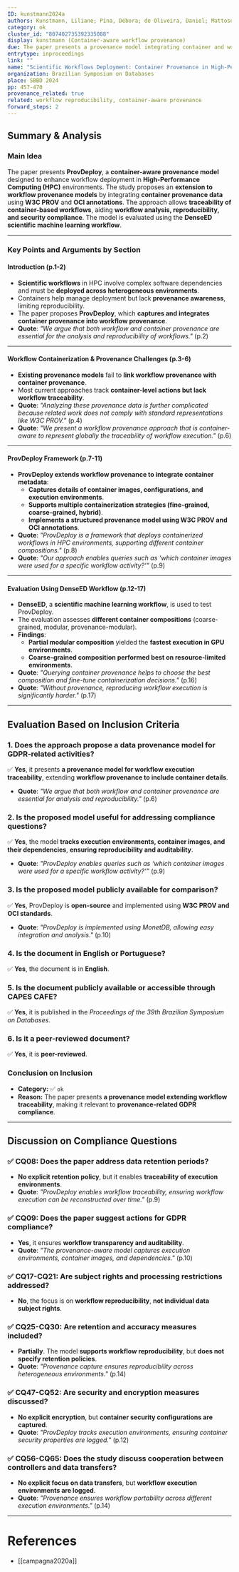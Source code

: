 ```yaml
---
ID: kunstmann2024a
authors: Kunstmann, Liliane; Pina, Débora; de Oliveira, Daniel; Mattoso, Marta
category: ok
cluster_id: "807402735392335088"
display: kunstmann (Container-aware workflow provenance)
due: The paper presents a provenance model integrating container and workflow traceability for reproducibility in HPC environments.
entrytype: inproceedings
link: ""
name: "Scientific Workflows Deployment: Container Provenance in High-Performance Computing"
organization: Brazilian Symposium on Databases
place: SBBD 2024
pp: 457-470
provenance_related: true
related: workflow reproducibility, container-aware provenance
forward_steps: 2
---
```



## **Summary & Analysis**

### **Main Idea**

The paper presents **ProvDeploy**, a **container-aware provenance model** designed to enhance workflow deployment in **High-Performance Computing (HPC)** environments. The study proposes an **extension to workflow provenance models** by integrating **container provenance data** using **W3C PROV** and **OCI annotations**. The approach allows **traceability of container-based workflows**, aiding **workflow analysis, reproducibility, and security compliance**. The model is evaluated using the **DenseED scientific machine learning workflow**.

---

### **Key Points and Arguments by Section**

#### **Introduction (p.1-2)**

- **Scientific workflows** in HPC involve complex software dependencies and must be **deployed across heterogeneous environments**.
- Containers help manage deployment but lack **provenance awareness**, limiting reproducibility.
- The paper proposes **ProvDeploy**, which **captures and integrates container provenance into workflow provenance**.
- **Quote**: _"We argue that both workflow and container provenance are essential for the analysis and reproducibility of workflows."_ (p.2)

---

#### **Workflow Containerization & Provenance Challenges (p.3-6)**

- **Existing provenance models** fail to **link workflow provenance with container provenance**.
- Most current approaches track **container-level actions but lack workflow traceability**.
- **Quote**: _"Analyzing these provenance data is further complicated because related work does not comply with standard representations like W3C PROV."_ (p.4)
- **Quote**: _"We present a workflow provenance approach that is container-aware to represent globally the traceability of workflow execution."_ (p.6)

---

#### **ProvDeploy Framework (p.7-11)**

- **ProvDeploy extends workflow provenance to integrate container metadata**:
    - **Captures details of container images, configurations, and execution environments**.
    - **Supports multiple containerization strategies (fine-grained, coarse-grained, hybrid)**.
    - **Implements a structured provenance model using W3C PROV and OCI annotations**.
- **Quote**: _"ProvDeploy is a framework that deploys containerized workflows in HPC environments, supporting different container compositions."_ (p.8)
- **Quote**: _"Our approach enables queries such as ‘which container images were used for a specific workflow activity?’”_ (p.9)

---

#### **Evaluation Using DenseED Workflow (p.12-17)**

- **DenseED**, a **scientific machine learning workflow**, is used to test ProvDeploy.
- The evaluation assesses **different container compositions** (coarse-grained, modular, provenance-modular).
- **Findings**:
    - **Partial modular composition** yielded the **fastest execution in GPU environments**.
    - **Coarse-grained composition performed best on resource-limited environments**.
- **Quote**: _"Querying container provenance helps to choose the best composition and fine-tune containerization decisions."_ (p.16)
- **Quote**: _"Without provenance, reproducing workflow execution is significantly harder."_ (p.17)

---

## **Evaluation Based on Inclusion Criteria**

### **1. Does the approach propose a data provenance model for GDPR-related activities?**

✅ **Yes**, it presents **a provenance model for workflow execution traceability**, extending **workflow provenance to include container details**.

- **Quote**: _"We argue that both workflow and container provenance are essential for analysis and reproducibility."_ (p.6)

### **2. Is the proposed model useful for addressing compliance questions?**

✅ **Yes**, the model **tracks execution environments, container images, and their dependencies**, **ensuring reproducibility and auditability**.

- **Quote**: _"ProvDeploy enables queries such as ‘which container images were used for a specific workflow activity?’”_ (p.9)

### **3. Is the proposed model publicly available for comparison?**

✅ **Yes**, ProvDeploy is **open-source** and implemented using **W3C PROV and OCI standards**.

- **Quote**: _"ProvDeploy is implemented using MonetDB, allowing easy integration and analysis."_ (p.10)

### **4. Is the document in English or Portuguese?**

✅ **Yes**, the document is in **English**.

### **5. Is the document publicly available or accessible through CAPES CAFE?**

✅ **Yes**, it is published in the _Proceedings of the 39th Brazilian Symposium on Databases_.

### **6. Is it a peer-reviewed document?**

✅ **Yes**, it is **peer-reviewed**.

### **Conclusion on Inclusion**

- **Category:** ✅ `ok`
- **Reason:** The paper presents **a provenance model extending workflow traceability**, making it relevant to **provenance-related GDPR compliance**.

---

## **Discussion on Compliance Questions**

### ✅ **CQ08:** Does the paper address data retention periods?

- **No explicit retention policy**, but it enables **traceability of execution environments**.
- **Quote**: _"ProvDeploy enables workflow traceability, ensuring workflow execution can be reconstructed over time."_ (p.9)

### ✅ **CQ09:** Does the paper suggest actions for GDPR compliance?

- **Yes**, it ensures **workflow transparency and auditability**.
- **Quote**: _"The provenance-aware model captures execution environments, container images, and dependencies."_ (p.10)

### ✅ **CQ17-CQ21:** Are subject rights and processing restrictions addressed?

- **No**, the focus is on **workflow reproducibility**, **not individual data subject rights**.

### ✅ **CQ25-CQ30:** Are retention and accuracy measures included?

- **Partially**. The model **supports workflow reproducibility**, but **does not specify retention policies**.
- **Quote**: _"Provenance capture ensures reproducibility across heterogeneous environments."_ (p.14)

### ✅ **CQ47-CQ52:** Are security and encryption measures discussed?

- **No explicit encryption**, but **container security configurations are captured**.
- **Quote**: _"ProvDeploy tracks execution environments, ensuring container security properties are logged."_ (p.12)

### ✅ **CQ56-CQ65:** Does the study discuss cooperation between controllers and data transfers?

- **No explicit focus on data transfers**, but **workflow execution environments are logged**.
- **Quote**: _"Provenance ensures workflow portability across different execution environments."_ (p.14)

---

# References

- [[campagna2020a]]